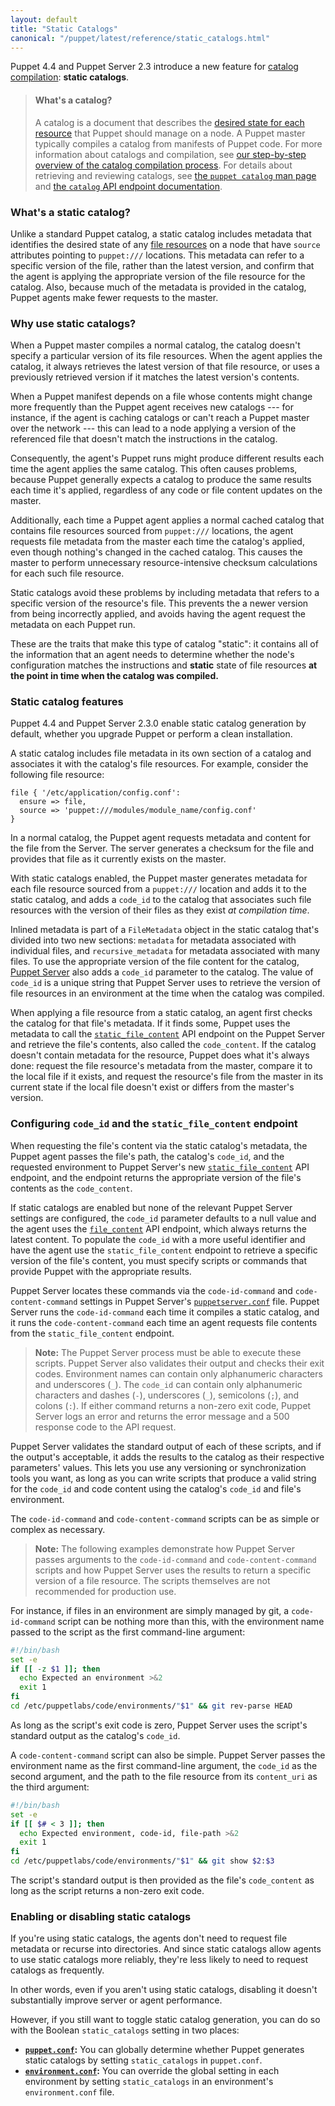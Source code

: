 ```yaml
---
layout: default
title: "Static Catalogs"
canonical: "/puppet/latest/reference/static_catalogs.html"
---
```


[catalogs]: ./subsystem_catalog_compilation.html
[catalog endpoint]: ./http_api/http_catalog.html
[`file_content`]: ./http_api/http_file_content.html
[`static_file_content`]: /puppetserver/latest/puppet-api/v3/static_file_content.html
[resource_declaration]: ./lang_resources.html
[file resources]: ./types/file.html
[puppet catalog]: ./man/catalog.html
[environment]: ./environments.html
[facts]: ./lang_facts_and_builtin_vars.html
[exported resources]: ./lang_exported.html
[main manifest]: ./dirs_manifest.html
[modules]: ./modules_fundamentals.html
[resources]: ./lang_resources.html
[variables]: ./lang_variables.html
[classes]: ./lang_classes.html
[modulepath]: ./dirs_modulepath.html
[`puppet.conf`]: ./config_file_main.html
[`environment.conf`]: ./config_file_environment.html

[Puppet Server]: /puppetserver/latest/
[`puppetserver.conf`]: /puppetserver/latest/config_file_puppetserver.html
[Application Orchestration]: /pe/latest/app_orchestration_overview.html
[file sync]: /pe/latest/cmgmt_filesync.html
[Code Manager]: /pe/latest/code_mgr.html
[`code_content`]: /puppetserver/latest/

Puppet 4.4 and Puppet Server 2.3 introduce a new feature for [catalog compilation][catalogs]: **static catalogs**.

> #### What's a catalog?
>
> A catalog is a document that describes the [desired state for each resource][resource_declaration] that Puppet should manage on a node. A Puppet master typically compiles a catalog from manifests of Puppet code. For more information about catalogs and compilation, see [our step-by-step overview of the catalog compilation process][catalogs]. For details about retrieving and reviewing catalogs, see [the `puppet catalog` man page][puppet catalog] and [the `catalog` API endpoint documentation][catalog endpoint].

### What's a static catalog?

Unlike a standard Puppet catalog, a static catalog includes metadata that identifies the desired state of any [file resources][] on a node that have `source` attributes pointing to `puppet:///` locations. This metadata can refer to a specific version of the file, rather than the latest version, and confirm that the agent is applying the appropriate version of the file resource for the catalog. Also, because much of the metadata is provided in the catalog, Puppet agents make fewer requests to the master.

### Why use static catalogs?

When a Puppet master compiles a normal catalog, the catalog doesn't specify a particular version of its file resources. When the agent applies the catalog, it always retrieves the latest version of that file resource, or uses a previously retrieved version if it matches the latest version's contents.

When a Puppet manifest depends on a file whose contents might change more frequently than the Puppet agent receives new catalogs --- for instance, if the agent is caching catalogs or can't reach a Puppet master over the network --- this can lead to a node applying a version of the referenced file that doesn't match the instructions in the catalog.

Consequently, the agent's Puppet runs might produce different results each time the agent applies the same catalog. This often causes problems, because Puppet generally expects a catalog to produce the same results each time it's applied, regardless of any code or file content updates on the master.

Additionally, each time a Puppet agent applies a normal cached catalog that contains file resources sourced from `puppet:///` locations, the agent requests file metadata from the master each time the catalog's applied, even though nothing's changed in the cached catalog. This causes the master to perform unnecessary resource-intensive checksum calculations for each such file resource.

Static catalogs avoid these problems by including metadata that refers to a specific version of the resource's file. This prevents the a newer version from being incorrectly applied, and avoids having the agent request the metadata on each Puppet run.

These are the traits that make this type of catalog "static": it contains all of the information that an agent needs to determine whether the node's configuration matches the instructions and **static** state of file resources **at the point in time when the catalog was compiled.**

### Static catalog features

Puppet 4.4 and Puppet Server 2.3.0 enable static catalog generation by default, whether you upgrade Puppet or perform a clean installation.

A static catalog includes file metadata in its own section of a catalog and associates it with the catalog's file resources. For example, consider the following file resource:

``` puppet
file { '/etc/application/config.conf':
  ensure => file,
  source => 'puppet:///modules/module_name/config.conf'
}
```

In a normal catalog, the Puppet agent requests metadata and content for the file from the Server. The server generates a checksum for the file and provides that file as it currently exists on the master.

With static catalogs enabled, the Puppet master generates metadata for each file resource sourced from a `puppet:///` location and adds it to the static catalog, and adds a `code_id` to the catalog that associates such file resources with the version of their files as they exist *at compilation time*.

Inlined metadata is part of a `FileMetadata` object in the static catalog that's divided into two new sections: `metadata` for metadata associated with individual files, and `recursive_metadata` for metadata associated with many files. To use the appropriate version of the file content for the catalog, [Puppet Server][] also adds a `code_id` parameter to the catalog. The value of `code_id` is a unique string that Puppet Server uses to retrieve the version of file resources in an environment at the time when the catalog was compiled.

When applying a file resource from a static catalog, an agent first checks the catalog for that file's metadata. If it finds some, Puppet uses the metadata to call the [`static_file_content`][] API endpoint on the Puppet Server and retrieve the file's contents, also called the `code_content`. If the catalog doesn't contain metadata for the resource, Puppet does what it's always done: request the file resource's metadata from the master, compare it to the local file if it exists, and request the resource's file from the master in its current state if the local file doesn't exist or differs from the master's version.

### Configuring `code_id` and the `static_file_content` endpoint

When requesting the file's content via the static catalog's metadata, the Puppet agent passes the file's path, the catalog's `code_id`, and the requested environment to Puppet Server's new [`static_file_content`][] API endpoint, and the endpoint returns the appropriate version of the file's contents as the `code_content`.

If static catalogs are enabled but none of the relevant Puppet Server settings are configured, the `code_id` parameter defaults to a null value and the agent uses the [`file_content`][] API endpoint, which always returns the latest content. To populate the `code_id` with a more useful identifier and have the agent use the  `static_file_content` endpoint to retrieve a specific version of the file's content, you must specify scripts or commands that provide Puppet with the appropriate results.

Puppet Server locates these commands via the `code-id-command` and `code-content-command` settings in Puppet Server's [`puppetserver.conf`][] file. Puppet Server runs the `code-id-command` each time it compiles a static catalog, and it runs the `code-content-command` each time an agent requests file contents from the `static_file_content` endpoint.

> **Note:** The Puppet Server process must be able to execute these scripts. Puppet Server also validates their output and checks their exit codes. Environment names can contain only alphanumeric characters and underscores (`_`). The `code_id` can  contain only alphanumeric characters and dashes (`-`), underscores (`_`), semicolons (`;`), and colons (`:`). If either command returns a non-zero exit code, Puppet Server logs an error and returns the error message and a 500 response code to the API request.

Puppet Server validates the standard output of each of these scripts, and if the output's acceptable, it adds the results to the catalog as their respective parameters' values. This lets you use any versioning or synchronization tools you want, as long as you can write scripts that produce a valid string for the `code_id` and code content using the catalog's `code_id` and file's environment.

The `code-id-command` and `code-content-command` scripts can be as simple or complex as necessary.

> **Note:** The following examples demonstrate how Puppet Server passes arguments to the `code-id-command` and `code-content-command` scripts and how Puppet Server uses the results to return a specific version of a file resource. The scripts themselves are not recommended for production use.

For instance, if files in an environment are simply managed by git, a `code-id-command` script can be nothing more than this, with the environment name passed to the script as the first command-line argument:

``` bash
#!/bin/bash
set -e
if [[ -z $1 ]]; then
  echo Expected an environment >&2
  exit 1
fi
cd /etc/puppetlabs/code/environments/"$1" && git rev-parse HEAD
```

As long as the script's exit code is zero, Puppet Server uses the script's standard output as the catalog's `code_id`.

A `code-content-command` script can also be simple. Puppet Server passes the environment name as the first command-line argument, the `code_id` as the second argument, and the path to the file resource from its `content_uri` as the third argument:

``` bash
#!/bin/bash
set -e
if [[ $# < 3 ]]; then
  echo Expected environment, code-id, file-path >&2
  exit 1
fi
cd /etc/puppetlabs/code/environments/"$1" && git show $2:$3
```

The script's standard output is then provided as the file's `code_content` as long as the script returns a non-zero exit code.

### Enabling or disabling static catalogs

If you're using static catalogs, the agents don't need to request file metadata or recurse into directories. And since static catalogs allow agents to use static catalogs more reliably, they're less likely to need to request catalogs as frequently.

In other words, even if you aren't using static catalogs, disabling it doesn't substantially improve server or agent performance.

However, if you still want to toggle static catalog generation, you can do so with the Boolean `static_catalogs` setting in two places:

* **[`puppet.conf`][]:** You can globally determine whether Puppet generates static catalogs by setting `static_catalogs` in `puppet.conf`.
* **[`environment.conf`][]:** You can override the global setting in each environment by setting `static_catalogs` in an environment's `environment.conf` file.
